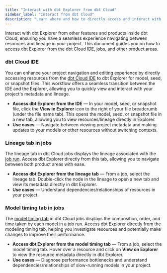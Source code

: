 ```yaml
---
title: "Interact with dbt Explorer from dbt Cloud"
sidebar_label: "Interact from dbt Cloud"
description: "Learn where and how to directly access and interact with dbt Explorer from dbt Cloud features and products."
---
```


<p style={{ color: '#808080', fontSize: '1.1em' }}>
Interact with dbt Explorer from other features and products inside dbt Cloud, ensuring you have a seamless experience navigating between resources and lineage in your project. This document guides you on how to access dbt Explorer from the dbt Cloud IDE, jobs, and other product areas.
</p>

### dbt Cloud IDE 
You can enhance your project navigation and editing experience by directly accessing resources from the [dbt Cloud IDE](/docs/cloud/dbt-cloud-ide/develop-in-the-cloud) to dbt Explorer for model, seed, or snapshot files. This workflow offers a seamless transition between the IDE and the Explorer, allowing you to quickly view and interact with your project's metadata and lineage.

- **Access dbt Explorer from the IDE** &mdash; In your model, seed, or snapshot file, click the **View in Explorer** icon to the right of your file breadcrumb (under the file name tab). This opens the model, seed, or snapshot file in a new tab, allowing you to view resources/lineage directly in Explorer. 
- **Use cases** &mdash; Navigate between viewing project metadata and making updates to your models or other resources without switching contexts.

<Lightbox src="/img/docs/collaborate/dbt-explorer/explorer-from-ide.jpg" title="Access dbt Explorer from the IDE by clicking on the 'View in Explorer' icon next to the file breadcrumbs. " />

### Lineage tab in jobs
The lineage tab in dbt Cloud jobs displays the lineage associated with the [job run](/docs/deploy/jobs). Access dbt Explorer directly from this tab, allowing you to navigate between both product areas with ease.

- **Access dbt Explorer from the lineage tab** &mdash; From a job, select the lineage tab. Double-click the node in the lineage to open a new tab and view its metadata directly in dbt Explorer.
- **Use cases** &mdash; Understand dependencies/relationships of resources in your project.

<Lightbox src="/img/docs/collaborate/dbt-explorer/explorer-from-lineage.gif" title="Access dbt Explorer from the lineage tab by double-clicking on the lineage node." />

### Model timing tab in jobs
The [model timing tab](/docs/deploy/run-visibility#model-timing) in dbt Cloud jobs displays the composition, order, and time taken by each model in a job run. Access dbt Explorer directly from the modeling timing tab, helping you investigate resources and potentially make changes to improve their performance.

- **Access dbt Explorer from the model timing tab** &mdash; From a job, select the model timing tab. Hover over a resource and click on **View on Explorer** to view the resource metadata directly in dbt Explorer. 
- **Use cases** &mdash; Diagnose performance bottlenecks and understand dependencies/relationships of slow-running models in your project.

<Lightbox src="/img/docs/collaborate/dbt-explorer/explorer-from-model-timing.jpg" title="Access dbt Explorer from the model timing tab by hovering over the resource and clicking 'View in Explorer'." />
